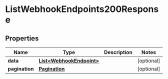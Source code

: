 

# ListWebhookEndpoints200Response


## Properties

| Name | Type | Description | Notes |
|------------ | ------------- | ------------- | -------------|
|**data** | [**List&lt;WebhookEndpoint&gt;**](WebhookEndpoint.md) |  |  [optional] |
|**pagination** | [**Pagination**](Pagination.md) |  |  [optional] |



